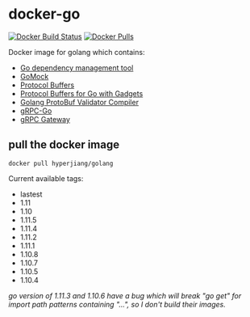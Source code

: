 # docker-go

[![Docker Build Status](https://img.shields.io/docker/build/hyperjiang/golang.svg)](https://hub.docker.com/r/hyperjiang/golang)
[![Docker Pulls](https://img.shields.io/docker/pulls/hyperjiang/golang.svg)](https://hub.docker.com/r/hyperjiang/golang)

Docker image for golang which contains:

- [Go dependency management tool](https://github.com/golang/dep)
- [GoMock](https://github.com/golang/mock)
- [Protocol Buffers](https://github.com/protocolbuffers/protobuf)
- [Protocol Buffers for Go with Gadgets](https://github.com/gogo/protobuf)
- [Golang ProtoBuf Validator Compiler](https://github.com/mwitkow/go-proto-validators)
- [gRPC-Go](https://github.com/grpc/grpc-go)
- [gRPC Gateway](https://github.com/grpc-ecosystem/grpc-gateway)

## pull the docker image

```
docker pull hyperjiang/golang
```

Current available tags:

- lastest
- 1.11
- 1.10
- 1.11.5
- 1.11.4
- 1.11.2
- 1.11.1
- 1.10.8
- 1.10.7
- 1.10.5
- 1.10.4

*go version of 1.11.3 and 1.10.6 have a bug which will break "go get" for import path patterns containing "...", so I don't build their images.*
